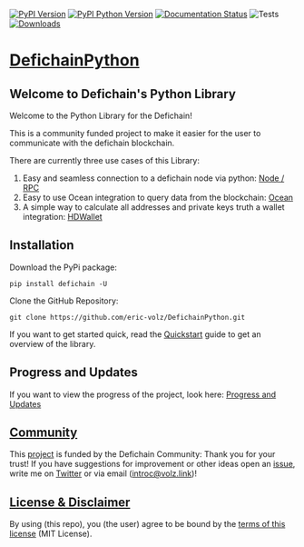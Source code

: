 [![PyPI Version](https://img.shields.io/pypi/v/defichain.svg?color=green)](https://pypi.org/project/defichain)
[![PyPI Python Version](https://img.shields.io/pypi/pyversions/defichain.svg)](https://pypi.org/project/defichain)
[![Documentation Status](https://readthedocs.org/projects/pytest/badge/?version=latest)](https://docs.defichain-python.de/)
![Tests](https://github.com/eric-volz/DefichainPython/actions/workflows/tests.yml/badge.svg)
[![Downloads](https://static.pepy.tech/personalized-badge/defichain?period=total&units=international_system&left_color=grey&right_color=green&left_text=Downloads)](https://pepy.tech/project/defichain)

# [DefichainPython](https://github.com/eric-volz/DefichainPython)

## Welcome to Defichain's Python Library

Welcome to the Python Library for the Defichain!

This is a community funded project to make it easier for the user to communicate with the defichain blockchain.

There are currently three use cases of this Library: 

1. Easy and seamless connection to a defichain node via python: [Node / RPC](https://docs.defichain-python.de/build/html/api/node/index.html)
2. Easy to use Ocean integration to query data from the blockchain: [Ocean](https://docs.defichain-python.de/build/html/api/ocean/index.html)
3. A simple way to calculate all addresses and private keys truth a wallet integration: [HDWallet](https://docs.defichain-python.de/build/html/api/hdwallet/index.html)

## Installation

Download the PyPi package:
```
pip install defichain -U
```
Clone the GitHub Repository:
```
git clone https://github.com/eric-volz/DefichainPython.git
```

If you want to get started quick, read the [Quickstart](https://docs.defichain-python.de/build/html/instructions/quickstart.html) guide to get an overview of the library.

## Progress and Updates
If you want to view the progress of the project, look here: [Progress and Updates](https://docs.defichain-python.de/build/html/instructions/progressAndUpdates.html)

## [Community](https://docs.defichain-python.de/build/html/legal/community.html)

This [project](https://github.com/DeFiCh/dfips/issues/133) is funded by the Defichain Community:
Thank you for your trust! If you have suggestions for improvement
or other ideas open an [issue](https://github.com/eric-volz/DefichainPython/issues), 
write me on [Twitter](https://twitter.com/Intr0c) or via email (introc@volz.link)!

## [License & Disclaimer](https://docs.defichain-python.de/build/html/legal/licenseAndDisclaimer.html)

By using (this repo), you (the user) agree to be bound by the 
[terms of this license](https://github.com/eric-volz/defichainLibrary/blob/main/LICENSE) (MIT License).
